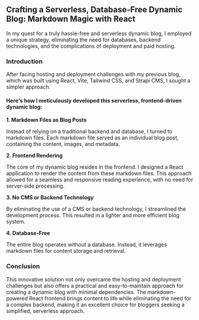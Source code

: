 
## Crafting a Serverless, Database-Free Dynamic Blog: Markdown Magic with React

In my quest for a truly hassle-free and serverless dynamic blog, I employed a unique strategy, eliminating the need for databases, backend technologies, and the complications of deployment and paid hosting.

### Introduction

After facing hosting and deployment challenges with my previous blog, which was built using React, Vite, Tailwind CSS, and Strapi CMS, I sought a simpler approach.

#### Here's how I meticulously developed this serverless, frontend-driven dynamic blog:

**1. Markdown Files as Blog Posts**

Instead of relying on a traditional backend and database, I turned to markdown files. Each markdown file served as an individual blog post, containing the content, images, and metadata.

**2. Frontend Rendering**

The core of my dynamic blog resides in the frontend. I designed a React application to render the content from these markdown files. This approach allowed for a seamless and responsive reading experience, with no need for server-side processing.

**3. No CMS or Backend Technology**

By eliminating the use of a CMS or backend technology, I streamlined the development process. This resulted in a lighter and more efficient blog system.

**4. Database-Free**

The entire blog operates without a database. Instead, it leverages markdown files for content storage and retrieval.

### Conclusion

This innovative solution not only overcame the hosting and deployment challenges but also offers a practical and easy-to-maintain approach for creating a dynamic blog with minimal dependencies. The markdown-powered React frontend brings content to life while eliminating the need for a complex backend, making it an excellent choice for bloggers seeking a simplified, serverless approach.

